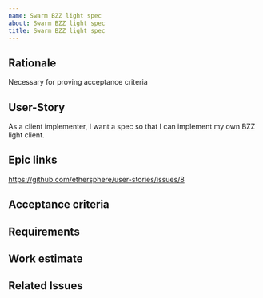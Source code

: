 ```yaml
---
name: Swarm BZZ light spec
about: Swarm BZZ light spec
title: Swarm BZZ light spec
---
```


## Rationale ##

Necessary for proving acceptance criteria 

## User-Story ##

As a client implementer, I want a spec so that I can implement my own BZZ light client.

## Epic links ##

https://github.com/ethersphere/user-stories/issues/8

## Acceptance criteria ##

## Requirements ##

## Work estimate ##

## Related Issues ##
